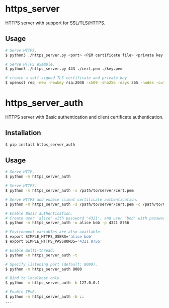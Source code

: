 # https_server

HTTPS server with support for SSL/TLS/HTTPS.

## Usage

```sh
# Serve HTTPS.
$ python3 ./https_server.py <port> <PEM certificate file> <private key file>

# Serve HTTPS example.
$ python3 ./https_server.py 443 ./cert.pem ./key.pem

# create a self-signed TLS certificate and private key
$ openssl req -new -newkey rsa:2048 -x509 -sha256 -days 365 -nodes -out cert.pem -keyout key.pem

```

# https_server_auth

HTTPS server with Basic authentication and client certificate authentication.  

## Installation

```sh
$ pip install https_server_auth
```

## Usage

```sh
# Serve HTTP.
$ python -m https_server_auth

# Serve HTTPS.
$ python -m https_server_auth -s /path/to/server/cert.pem

# Serve HTTPS and enable client certificate authentication.
$ python -m https_server_auth -s /path/to/server/cert.pem -c /path/to/CA/cacert.pem

# Enable Basic authentication.
# Create user 'alice' with password '4321', and user 'bob' with password '8756'.
$ python -m https_server_auth -u alice bob -p 4321 8756

# Environment variables are also available.
$ export SIMPLE_HTTPS_USERS='alice bob'
$ export SIMPLE_HTTPS_PASSWORDS='4321 8756'

# Enable multi-thread.
$ python -m https_server_auth -t

# Specify listening port (default: 8000).
$ python -m https_server_auth 8080

# Bind to localhost only.
$ python -m https_server_auth -b 127.0.0.1

# Enable IPv6.
$ python -m https_server_auth -b ::
...

